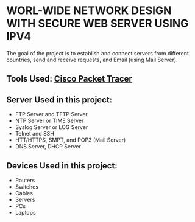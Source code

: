 # WORL-WIDE NETWORK DESIGN WITH SECURE WEB SERVER USING IPV4

The goal of the project is to establish and connect servers from different countries, send and receive requests, and Email (using Mail Server).
## Tools Used: [Cisco Packet Tracer](https://skillsforall.com/resources/lab-downloads?courseLang=en-US)
## Server Used in this project:
- FTP Server and TFTP Server
- NTP Server or TIME Server
- Syslog Server or LOG Server
- Telnet and SSH
- HTT/HTTPS, SMPT, and POP3 (Mail Server)
- DNS Server, DHCP Server

## Devices Used in this project:
- Routers
- Switches
- Cables
- Servers
- PCs
- Laptops
